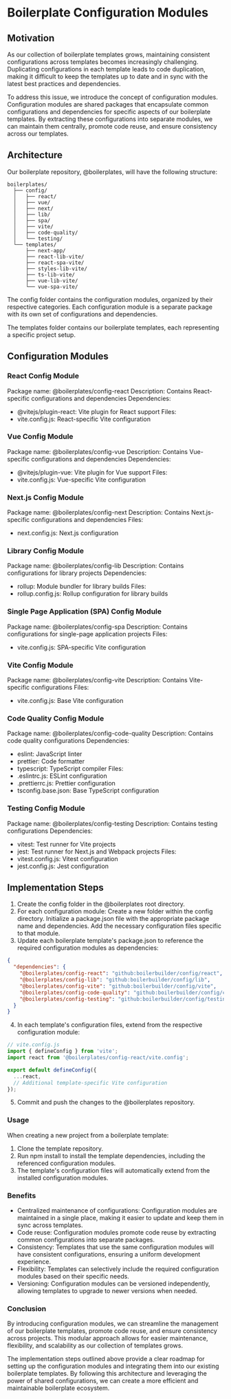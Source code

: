 # Boilerplate Configuration Modules

## Motivation

As our collection of boilerplate templates grows, maintaining consistent configurations across templates becomes increasingly challenging. Duplicating configurations in each template leads to code duplication, making it difficult to keep the templates up to date and in sync with the latest best practices and dependencies.

To address this issue, we introduce the concept of configuration modules. Configuration modules are shared packages that encapsulate common configurations and dependencies for specific aspects of our boilerplate templates. By extracting these configurations into separate modules, we can maintain them centrally, promote code reuse, and ensure consistency across our templates.

## Architecture

Our boilerplate repository, @boilerplates, will have the following structure:

```
boilerplates/
  ├── config/
  │   ├── react/
  │   ├── vue/
  │   ├── next/
  │   ├── lib/
  │   ├── spa/
  │   ├── vite/
  │   ├── code-quality/
  │   └── testing/
  └── templates/
      ├── next-app/
      ├── react-lib-vite/
      ├── react-spa-vite/
      ├── styles-lib-vite/
      ├── ts-lib-vite/
      ├── vue-lib-vite/
      └── vue-spa-vite/
```

The config folder contains the configuration modules, organized by their respective categories. Each configuration module is a separate package with its own set of configurations and dependencies.

The templates folder contains our boilerplate templates, each representing a specific project setup.

## Configuration Modules

### React Config Module
Package name: @boilerplates/config-react
Description: Contains React-specific configurations and dependencies
Dependencies:
- @vitejs/plugin-react: Vite plugin for React support
Files:
- vite.config.js: React-specific Vite configuration

### Vue Config Module
Package name: @boilerplates/config-vue
Description: Contains Vue-specific configurations and dependencies
Dependencies:
- @vitejs/plugin-vue: Vite plugin for Vue support
Files:
- vite.config.js: Vue-specific Vite configuration

### Next.js Config Module
Package name: @boilerplates/config-next
Description: Contains Next.js-specific configurations and dependencies
Files:
- next.config.js: Next.js configuration

### Library Config Module
Package name: @boilerplates/config-lib
Description: Contains configurations for library projects
Dependencies:
- rollup: Module bundler for library builds
Files:
- rollup.config.js: Rollup configuration for library builds

### Single Page Application (SPA) Config Module
Package name: @boilerplates/config-spa
Description: Contains configurations for single-page application projects
Files:
- vite.config.js: SPA-specific Vite configuration

### Vite Config Module
Package name: @boilerplates/config-vite
Description: Contains Vite-specific configurations
Files:
- vite.config.js: Base Vite configuration

### Code Quality Config Module
Package name: @boilerplates/config-code-quality
Description: Contains code quality configurations
Dependencies:
- eslint: JavaScript linter
- prettier: Code formatter
- typescript: TypeScript compiler
Files:
- .eslintrc.js: ESLint configuration
- .prettierrc.js: Prettier configuration
- tsconfig.base.json: Base TypeScript configuration

### Testing Config Module
Package name: @boilerplates/config-testing
Description: Contains testing configurations
Dependencies:
- vitest: Test runner for Vite projects
- jest: Test runner for Next.js and Webpack projects
Files:
- vitest.config.js: Vitest configuration
- jest.config.js: Jest configuration

## Implementation Steps
1. Create the config folder in the @boilerplates root directory.
2. For each configuration module:
Create a new folder within the config directory.
Initialize a package.json file with the appropriate package name and dependencies.
Add the necessary configuration files specific to that module.
3. Update each boilerplate template's package.json to reference the required configuration modules as dependencies:
```json
{
  "dependencies": {
    "@boilerplates/config-react": "github:boilerbuilder/config/react",
    "@boilerplates/config-lib": "github:boilerbuilder/config/lib",
    "@boilerplates/config-vite": "github:boilerbuilder/config/vite",
    "@boilerplates/config-code-quality": "github:boilerbuilder/config/code-quality",
    "@boilerplates/config-testing": "github:boilerbuilder/config/testing"
  }
}
```
4. In each template's configuration files, extend from the respective configuration module:
```javascript
// vite.config.js
import { defineConfig } from 'vite';
import react from '@boilerplates/config-react/vite.config';

export default defineConfig({
  ...react,
  // Additional template-specific Vite configuration
});
```
5. Commit and push the changes to the @boilerplates repository.

### Usage
When creating a new project from a boilerplate template:
1. Clone the template repository.
2. Run npm install to install the template dependencies, including the referenced configuration modules.
3. The template's configuration files will automatically extend from the installed configuration modules.

### Benefits
- Centralized maintenance of configurations: Configuration modules are maintained in a single place, making it easier to update and keep them in sync across templates.
- Code reuse: Configuration modules promote code reuse by extracting common configurations into separate packages.
- Consistency: Templates that use the same configuration modules will have consistent configurations, ensuring a uniform development experience.
- Flexibility: Templates can selectively include the required configuration modules based on their specific needs.
- Versioning: Configuration modules can be versioned independently, allowing templates to upgrade to newer versions when needed.

### Conclusion
By introducing configuration modules, we can streamline the management of our boilerplate templates, promote code reuse, and ensure consistency across projects. This modular approach allows for easier maintenance, flexibility, and scalability as our collection of templates grows.

The implementation steps outlined above provide a clear roadmap for setting up the configuration modules and integrating them into our existing boilerplate templates. By following this architecture and leveraging the power of shared configurations, we can create a more efficient and maintainable boilerplate ecosystem.